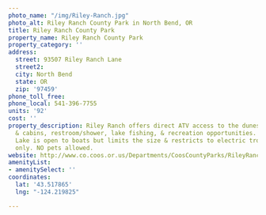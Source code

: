 ```yaml
---
photo_name: "/img/Riley-Ranch.jpg"
photo_alt: Riley Ranch County Park in North Bend, OR
title: Riley Ranch County Park
property_name: Riley Ranch County Park
property_category: ''
address:
  street: 93507 Riley Ranch Lane
  street2: 
  city: North Bend
  state: OR
  zip: '97459'
phone_toll_free: 
phone_local: 541-396-7755
units: '92'
cost: ''
property_description: Riley Ranch offers direct ATV access to the dunes with campsites
  & cabins, restroom/shower, lake fishing, & recreation opportunities. Butterfield
  Lake is open to boats but limits the size & restricts to electric trolling motors
  only. NO pets allowed.
website: http://www.co.coos.or.us/Departments/CoosCountyParks/RileyRanch.aspx
amenityList:
- amenitySelect: ''
coordinates:
  lat: '43.517865'
  lng: "-124.219825"

---
```

